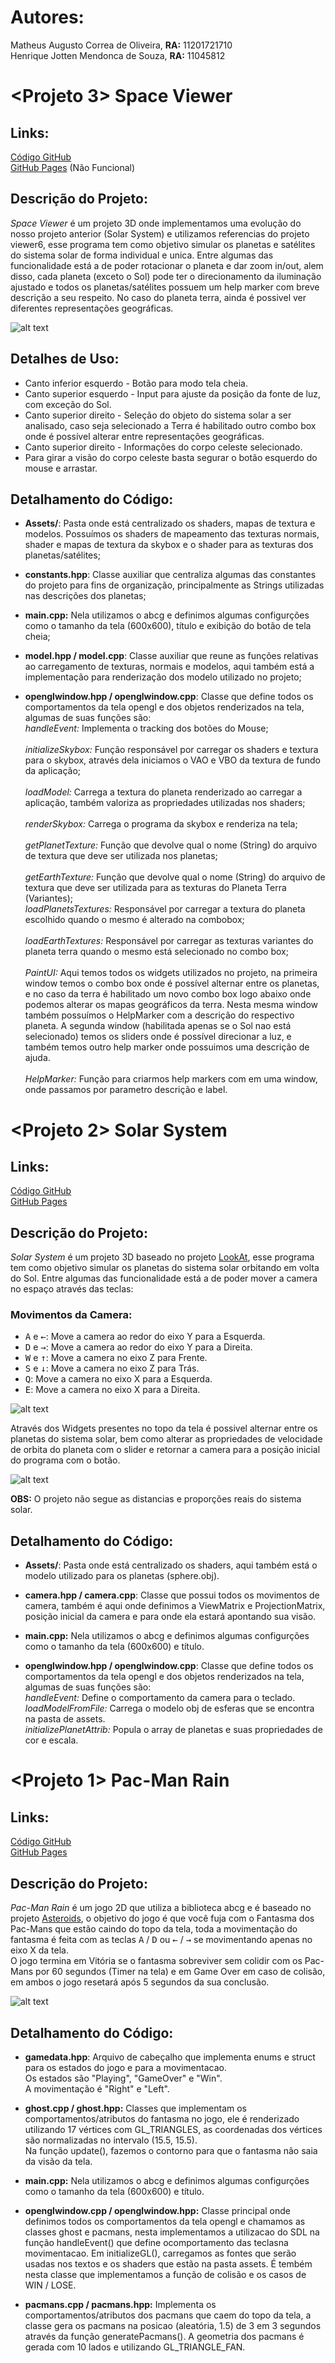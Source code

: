 # Autores:

Matheus Augusto Correa de Oliveira, **RA:** 11201721710\
Henrique Jotten Mendonca de Souza, **RA:** 11045812

# <Projeto 3> Space Viewer

## Links:

[Código GitHub](https://github.com/Matheuzs/abcg)  
[GitHub Pages](https://matheuzs.github.io/abcg/spaceViewer/) (Não Funcional)

## Descrição do Projeto:

*Space Viewer* é um projeto 3D onde implementamos uma evolução do nosso projeto anterior (Solar System) e utilizamos referencias do projeto viewer6, esse programa tem como objetivo simular os planetas e satélites do sistema solar de forma individual e unica.
Entre algumas das funcionalidade está a de poder rotacionar o planeta e dar zoom in/out, alem disso, cada planeta (exceto o Sol) pode ter o direcionamento da iluminação ajustado e todos os planetas/satélites possuem um help marker com breve descrição a seu respeito. No caso do planeta terra, ainda é possivel ver diferentes representações geográficas.

![alt text](https://github.com/Matheuzs/abcg/blob/master/images/spaceViewer.png?raw=true)

## Detalhes de Uso:
* Canto inferior esquerdo - Botão para modo tela cheia.
* Canto superior esquerdo - Input para ajuste da posição da fonte de luz, com exceção do Sol.
* Canto superior direito - Seleção do objeto do sistema solar a ser analisado, caso seja selecionado a Terra é habilitado outro combo box onde é possível alterar entre representações geográficas. 
* Canto superior direito - Informações do corpo celeste selecionado.
* Para girar a visão do corpo celeste basta segurar o botão esquerdo do mouse e arrastar.

## Detalhamento do Código:

* **Assets/**: Pasta onde está centralizado os shaders, mapas de textura e modelos. Possuímos os shaders de mapeamento das texturas normais, shader e mapas de textura da skybox e o shader para as texturas dos planetas/satélites;

* **constants.hpp**: Classe auxiliar que centraliza algumas das constantes do projeto para fins de organização, principalmente as Strings utilizadas nas descrições dos planetas;

* **main.cpp:** Nela utilizamos o abcg e definimos algumas configurções como o tamanho da tela (600x600), título e exibição do botão de tela cheia;

* **model.hpp / model.cpp**: Classe auxiliar que reune as funções relativas ao carregamento de texturas, normais e modelos, aqui também está a implementação para renderização dos modelo utilizado no projeto;

* **openglwindow.hpp / openglwindow.cpp**: Classe que define todos os comportamentos da tela opengl e dos objetos renderizados na tela, algumas de suas funções são:  
*handleEvent:* Implementa o tracking dos botões do Mouse;\
\
*initializeSkybox:* Função responsável por carregar os shaders e textura para o skybox, através dela iniciamos o VAO e VBO da textura de fundo da aplicação;\
\
*loadModel:* Carrega a textura do planeta renderizado ao carregar a aplicação, também valoriza as propriedades utilizadas nos shaders;\
\
*renderSkybox:* Carrega o programa da skybox e renderiza na tela;\
\
*getPlanetTexture:* Função que devolve qual o nome (String) do arquivo de textura que deve ser utilizada nos planetas;\
\
*getEarthTexture:* Função que devolve qual o nome (String) do arquivo de textura que deve ser utilizada para as texturas do Planeta Terra (Variantes);\
*loadPlanetsTextures:* Responsável por carregar a textura do planeta escolhido quando o mesmo é alterado na combobox;\
\
*loadEarthTextures:* Responsável por carregar as texturas variantes do planeta terra quando o mesmo está selecionado no combo box;\
\
*PaintUI:* Aqui temos todos os widgets utilizados no projeto, na primeira window temos o combo box onde é possível alternar entre os planetas, e no caso da terra é habilitado um novo combo box logo abaixo onde podemos alterar os mapas geográficos da terra. Nesta mesma window também possuímos o HelpMarker com a descrição do respectivo planeta.
A segunda window (habilitada apenas se o Sol nao está selecionado) temos os sliders onde é possível direcionar a luz, e também temos outro help marker onde possuimos uma descrição de ajuda.\
\
*HelpMarker:* Função para criarmos help markers com em uma window, onde passamos por parametro descrição e label.


# <Projeto 2> Solar System

## Links:

[Código GitHub](https://github.com/Matheuzs/abcg)  
[GitHub Pages](https://matheuzs.github.io/abcg/solarSystem/)

## Descrição do Projeto:

*Solar System* é um projeto 3D baseado no projeto [LookAt](https://hbatagelo.github.io/abcgapps/lookat/index.html), esse programa tem como objetivo simular os planetas do sistema solar orbitando em volta do Sol. Entre algumas das funcionalidade está a de poder mover a camera no espaço através das teclas:

### Movimentos da Camera:
* <kbd>A</kbd> e <kbd>←</kbd>: Move a camera ao redor do eixo Y para a Esquerda.  
* <kbd>D</kbd> e <kbd>→</kbd>: Move a camera ao redor do eixo Y para a Direita.  
* <kbd>W</kbd> e <kbd>↑</kbd>: Move a camera no eixo Z para Frente.   
* <kbd>S</kbd> e <kbd>↓</kbd>: Move a camera no eixo Z para Trás.  
* <kbd>Q</kbd>: Move a camera no eixo X para a Esquerda.  
* <kbd>E</kbd>: Move a camera no eixo X para a Direita.  

![alt text](https://github.com/Matheuzs/abcg/blob/master/images/solarsystem.png?raw=true)

Através dos Widgets presentes no topo da tela é possivel alternar entre os planetas do sistema solar, bem como alterar as propriedades de velocidade de orbita do planeta com o slider e retornar a camera para a posição inicial do programa com o botão.  

![alt text](https://github.com/Matheuzs/abcg/blob/master/images/solarsystem-widgets.png?raw=true)

**OBS:** O projeto não segue as distancias e proporções reais do sistema solar. 

## Detalhamento do Código:

* **Assets/**: Pasta onde está centralizado os shaders, aqui também está o modelo utilizado para os planetas (sphere.obj).

* **camera.hpp / camera.cpp**: Classe que possui todos os movimentos de camera, também é aqui onde definimos a ViewMatrix e ProjectionMatrix, posição inicial da camera e para onde ela estará apontando sua visão.

* **main.cpp:** Nela utilizamos o abcg e definimos algumas configurções como o tamanho da tela (600x600) e título.

* **openglwindow.hpp / openglwindow.cpp**: Classe que define todos os comportamentos da tela opengl e dos objetos renderizados na tela, algumas de suas funções são:  
*handleEvent:* Define o comportamento da camera para o teclado.  
*loadModelFromFile:* Carrega o modelo obj de esferas que se encontra na pasta de assets.  
*initializePlanetAttrib:* Popula o array de planetas e suas propriedades de cor e escala.  


# <Projeto 1> Pac-Man Rain

## Links:

[Código GitHub](https://github.com/Matheuzs/abcg)  
[GitHub Pages](https://matheuzs.github.io/abcg/pacmanRain/)

## Descrição do Projeto:

*Pac-Man Rain* é um jogo 2D que utiliza a biblioteca abcg e é baseado no projeto [Asteroids](https://hbatagelo.github.io/abcgapps/asteroids/index.html), o objetivo do jogo é que você fuja com o Fantasma dos Pac-Mans que estão caindo do topo da tela, toda a movimentação do fantasma é feita com as teclas <kbd>A</kbd> / <kbd>D</kbd> ou <kbd>←</kbd> / <kbd>→</kbd> se movimentando apenas no eixo X da tela.\
O jogo termina em Vitória se o fantasma sobreviver sem colidir com os Pac-Mans por 60 segundos (Timer na tela) e em Game Over em caso de colisão, em ambos o jogo resetará após 5 segundos da sua conclusão.

![alt text](https://github.com/Matheuzs/abcg/blob/master/images/pacmanrain.png?raw=true)

## Detalhamento do Código:

* **gamedata.hpp**: Arquivo de cabeçalho que implementa enums e struct para os estados do jogo e para a movimentacao.\
Os estados são "Playing", "GameOver" e "Win".\
A movimentação é "Right" e "Left".

* **ghost.cpp / ghost.hpp:** Classes que implementam os comportamentos/atributos do fantasma no jogo, ele é renderizado utilizando 17 vértices com GL_TRIANGLES, as coordenadas dos vértices são normalizadas no intervalo (15.5, 15.5).\
Na função update(), fazemos o contorno para que o fantasma não saia da visão da tela.

* **main.cpp:** Nela utilizamos o abcg e definimos algumas configurções como o tamanho da tela (600x600) e título.

* **openglwindow.cpp / openglwindow.hpp:** Classe principal onde definimos todos os comportamentos da tela opengl e chamamos as classes ghost e pacmans, nesta implementamos a utilizacao do SDL na função handleEvent() que define ocomportamento das teclasna movimentacao.
Em initializeGL(), carregamos as fontes que serão usadas nos textos e os shaders que estão na pasta assets.
É tembém nesta classe que implementamos a função de colisão e os casos de WIN / LOSE.

* **pacmans.cpp / pacmans.hpp:** Implementa os comportamentos/atributos dos pacmans que caem do topo da tela, a classe gera os pacmans na posicao (aleatória, 1.5) de 3 em 3 segundos através da função generatePacmans().
A geometria dos pacmans é gerada com 10 lados e utilizando GL_TRIANGLE_FAN.
